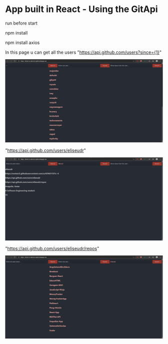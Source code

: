 # App built in React - Using the GitApi #

run before start

npm install

npm install axios

In this page u can get all the users "https://api.github.com/users?since={1}"

![](images/Screenshot_2.png)

"https://api.github.com/users/eliseudr"

![](images/Screenshot_3.png)

"https://api.github.com/users/eliseudr/repos"

![](images/Screenshot_1.png)


